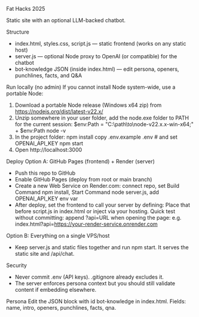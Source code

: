 Fat Hacks 2025

Static site with an optional LLM-backed chatbot.

Structure
- index.html, styles.css, script.js — static frontend (works on any static host)
- server.js — optional Node proxy to OpenAI (or compatible) for the chatbot
- bot-knowledge JSON (inside index.html) — edit persona, openers, punchlines, facts, and Q&A

Run locally (no admin)
If you cannot install Node system-wide, use a portable Node:
1. Download a portable Node release (Windows x64 zip) from https://nodejs.org/dist/latest-v22.x/
2. Unzip somewhere in your user folder, add the node.exe folder to PATH for the current session:
   $env:Path = "C:\\path\\to\\node-v22.x.x-win-x64;" + $env:Path
   node -v
3. In the project folder:
   npm install
   copy .env.example .env  # and set OPENAI_API_KEY
   npm start
4. Open http://localhost:3000

Deploy
Option A: GitHub Pages (frontend) + Render (server)
- Push this repo to GitHub
- Enable GitHub Pages (deploy from root or main branch)
- Create a new Web Service on Render.com: connect repo, set Build Command npm install, Start Command node server.js, add OPENAI_API_KEY env var
- After deploy, set the frontend to call your server by defining:
  <script>window.CHAT_API_URL = 'https://your-render-service.onrender.com';</script>
  Place that before script.js in index.html or inject via your hosting.
  Quick test without committing: append ?api=URL when opening the page:
  e.g. index.html?api=https://your-render-service.onrender.com

Option B: Everything on a single VPS/host
- Keep server.js and static files together and run npm start. It serves the static site and /api/chat.

Security
- Never commit .env (API keys). .gitignore already excludes it.
- The server enforces persona context but you should still validate content if embedding elsewhere.

Persona
Edit the JSON block with id bot-knowledge in index.html. Fields: name, intro, openers, punchlines, facts, qna.


